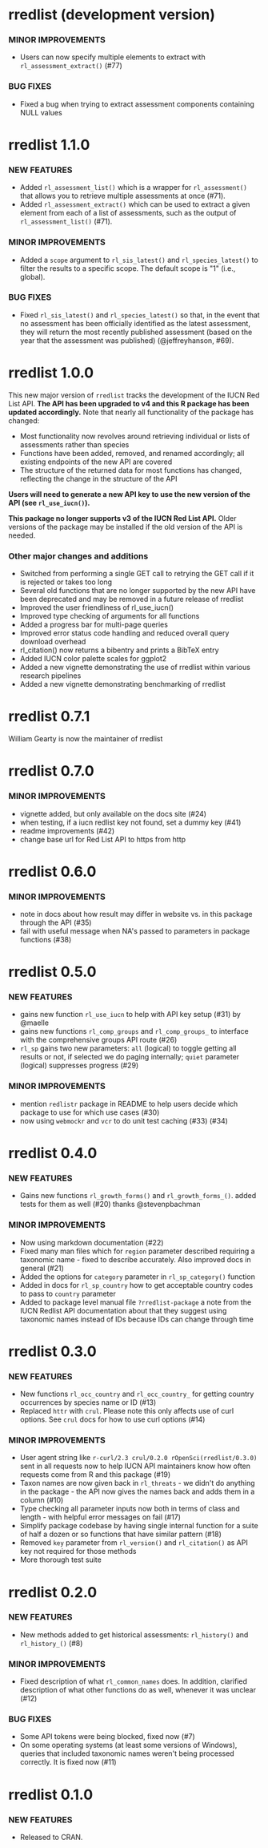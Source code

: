 # rredlist (development version)

### MINOR IMPROVEMENTS

- Users can now specify multiple elements to extract with `rl_assessment_extract()` (#77)

### BUG FIXES

- Fixed a bug when trying to extract assessment components containing NULL values

# rredlist 1.1.0

### NEW FEATURES

- Added `rl_assessment_list()` which is a wrapper for `rl_assessment()` that allows you to retrieve multiple assessments at once (#71).
- Added `rl_assessment_extract()` which can be used to extract a given element from each of a list of assessments, such as the output of `rl_assessment_list()` (#71).

### MINOR IMPROVEMENTS

- Added a `scope` argument to `rl_sis_latest()` and `rl_species_latest()` to filter the results to a specific scope. The default scope is "1" (i.e., global).

### BUG FIXES

- Fixed `rl_sis_latest()` and `rl_species_latest()` so that, in the event that no assessment has been officially identified as the latest assessment, they will return the most recently published assessment (based on the year that the assessment was published) (@jeffreyhanson, #69).


# rredlist 1.0.0

This new major version of `rredlist` tracks the development of the IUCN Red List API. **The API has been upgraded to v4 and this R package has been updated accordingly.** Note that nearly all functionality of the package has changed:

- Most functionality now revolves around retrieving individual or lists of assessments rather than species
- Functions have been added, removed, and renamed accordingly; all existing endpoints of the new API are covered
- The structure of the returned data for most functions has changed, reflecting the change in the structure of the API

**Users will need to generate a new API key to use the new version of the API (see `rl_use_iucn()`).**

**This package no longer supports v3 of the IUCN Red List API.** Older versions of the package may be installed if the old version of the API is needed.

### Other major changes and additions

- Switched from performing a single GET call to retrying the GET call if it is rejected or takes too long
- Several old functions that are no longer supported by the new API have been deprecated and may be removed in a future release of rredlist
- Improved the user friendliness of rl_use_iucn()
- Improved type checking of arguments for all functions
- Added a progress bar for multi-page queries
- Improved error status code handling and reduced overall query download overhead
- rl_citation() now returns a bibentry and prints a BibTeX entry
- Added IUCN color palette scales for ggplot2
- Added a new vignette demonstrating the use of rredlist within various research pipelines
- Added a new vignette demonstrating benchmarking of rredlist

# rredlist 0.7.1

William Gearty is now the maintainer of rredlist

# rredlist 0.7.0

### MINOR IMPROVEMENTS

* vignette added, but only available on the docs site (#24)
* when testing, if a iucn redlist key not found, set a dummy key (#41)
* readme improvements (#42)
* change base url for Red List API to https from http

# rredlist 0.6.0

### MINOR IMPROVEMENTS

* note in docs about how result may differ in website vs. in this package through the API  (#35)
* fail with useful message when NA's passed to parameters in package functions (#38)


# rredlist 0.5.0

### NEW FEATURES 

* gains new function `rl_use_iucn` to help with API key setup (#31) by @maelle
* gains new functions `rl_comp_groups` and `rl_comp_groups_` to interface with the comprehensive groups API route (#26)
* `rl_sp` gains two new parameters: `all` (logical) to toggle getting all results or not, if selected we do paging internally; `quiet` parameter (logical) suppresses progress (#29)

### MINOR IMPROVEMENTS

* mention `redlistr` package in README to help users decide which package to use for which use cases (#30)
* now using `webmockr` and `vcr` to do unit test caching (#33) (#34)



# rredlist 0.4.0

### NEW FEATURES

* Gains new functions `rl_growth_forms()` and `rl_growth_forms_()`. added 
tests for them as well (#20) thanks @stevenpbachman

### MINOR IMPROVEMENTS

* Now using markdown documentation (#22)
* Fixed many man files which for `region` parameter described 
requiring a taxonomic name - fixed to describe accurately. Also 
improved docs in general (#21)
* Added the options for `category` parameter in `rl_sp_category()` function 
* Added in docs for `rl_sp_country` how to get acceptable country codes to 
pass to `country` parameter
* Added to package level manual file `?rredlist-package` a note from the 
IUCN Redlist API documentation about that they suggest using taxonomic 
names instead of IDs because IDs can change through time



# rredlist 0.3.0

### NEW FEATURES

* New functions `rl_occ_country` and `rl_occ_country_` for 
getting country occurrences by species name or ID (#13)
* Replaced `httr` with `crul`. Please note this only affects use 
of curl options. See `crul` docs for how to use curl options (#14)

### MINOR IMPROVEMENTS

* User agent string like `r-curl/2.3 crul/0.2.0 rOpenSci(rredlist/0.3.0)` 
sent in all requests now to help IUCN API maintainers know 
how often requests come from R and this package (#19)
* Taxon names are now given back in `rl_threats` - we didn't do 
anything in the package - the API now gives the names back and 
adds them in a column (#10)
* Type checking all parameter inputs now both in terms of class
and length - with helpful error messages on fail (#17)
* Simplify package codebase by having single internal function for a 
suite of half a dozen or so functions that have similar pattern (#18)
* Removed `key` parameter from `rl_version()` and `rl_citation()` as
API key not required for those methods
* More thorough test suite


# rredlist 0.2.0

### NEW FEATURES

* New methods added to get historical assessments: `rl_history()`
and `rl_history_()` (#8)

### MINOR IMPROVEMENTS

* Fixed description of what `rl_common_names` does. In addition, 
clarified description of what other functions do as well, whenever
it was unclear (#12)

### BUG FIXES

* Some API tokens were being blocked, fixed now (#7)
* On some operating systems (at least some versions of Windows), queries 
that included taxonomic names weren't being processed correctly. It 
is fixed now (#11)


# rredlist 0.1.0

### NEW FEATURES

* Released to CRAN.
